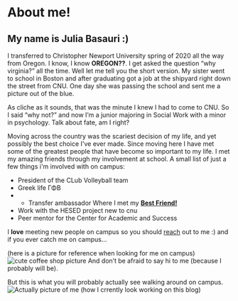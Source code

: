 # About me!

## My name is Julia Basauri :) 

I transferred to Christopher Newport University spring of 2020 all the way from Oregon. I know, I know **OREGON??**. I get asked the question “why virginia?” all the time. Well let me tell you the short version. My sister went to school in Boston and after graduating got a job at the shipyard right down the street from CNU. One day she was passing the school and sent me a picture out of the blue.

As cliche as it sounds, that was the minute I knew I had to come to CNU. So I said “why not?” and now I’m a junior majoring in Social Work with a minor in psychology. Talk about fate, am I right? 

Moving across the country was the scariest decision of my life, and yet possibly the best choice I've ever made. Since moving here I have met some of the greatest people that have become so important to my life. I met my amazing friends through my involvement at school. A small list of just a few things i'm involved with on campus: 
* President of the CLub Volleyball team
* Greek life ΓΦΒ
* * Transfer ambassador 
    Where I met my [**Best Friend!**](https://www.instagram.com/sheenakron/)
* Work with the HESED project new to cnu
* Peer mentor for the Center for Academic and Success 

I **love** meeting new people on campus so you should [reach](https://www.instagram.com/julia.basauri/ ) out to me :) and if you ever catch me on campus…

(here is a picture for reference when looking for me on campus)
![cute coffee shop picture](https://juliabasauri.github.io/juliabasauri/images/expectations.jpg)
And don’t be afraid to say hi to me (because I probably will be).

But this is what you will probably actually see walking around on campus.
![Actually picture of me](https://juliabasauri.github.io/juliabasauri/images/reality.jpeg)
(how I crrently look working on this blog)

